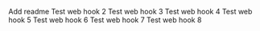 Add readme 
Test web hook 2
Test web hook 3
Test web hook 4
Test web hook 5
Test web hook 6
Test web hook 7
Test web hook 8
